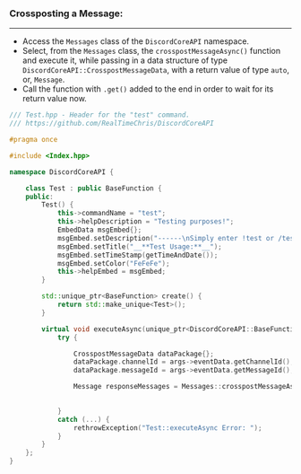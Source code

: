 
### **Crossposting a Message:**
---
- Access the `Messages` class of the `DiscordCoreAPI` namespace.
- Select, from the `Messages` class, the `crosspostMessageAsync()` function and execute it, while passing in a data structure of type `DiscordCoreAPI::CrosspostMessageData`, with a return value of type `auto`, or, `Message`.
- Call the function with `.get()` added to the end in order to wait for its return value now.

```cpp
/// Test.hpp - Header for the "test" command.
/// https://github.com/RealTimeChris/DiscordCoreAPI

#pragma once

#include <Index.hpp>

namespace DiscordCoreAPI {

	class Test : public BaseFunction {
	public:
		Test() {
			this->commandName = "test";
			this->helpDescription = "Testing purposes!";
			EmbedData msgEmbed{};
			msgEmbed.setDescription("------\nSimply enter !test or /test!\n------");
			msgEmbed.setTitle("__**Test Usage:**__");
			msgEmbed.setTimeStamp(getTimeAndDate());
			msgEmbed.setColor("FeFeFe");
			this->helpEmbed = msgEmbed;
		}

		std::unique_ptr<BaseFunction> create() {
			return std::make_unique<Test>();
		}

		virtual void executeAsync(unique_ptr<DiscordCoreAPI::BaseFunctionArguments> args) {
			try {

				CrosspostMessageData dataPackage{};
				dataPackage.channelId = args->eventData.getChannelId();
				dataPackage.messageId = args->eventData.getMessageId();

				Message responseMessages = Messages::crosspostMessageAsync(dataPackage).get();

				
			}
			catch (...) {
				rethrowException("Test::executeAsync Error: ");
			}
		}
	};
}
```
